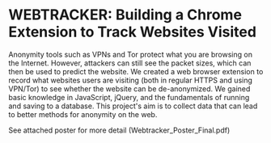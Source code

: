 # WEBTRACKER: Building a Chrome Extension to Track Websites Visited
Anonymity tools such as VPNs and Tor protect what you are browsing on the Internet. However, attackers can still see the packet sizes, which can then be used to predict the website. We created a web browser extension to record what websites users are visiting (both in regular HTTPS and using VPN/Tor) to see whether the website can be de-anonymized. We gained basic knowledge in JavaScript, jQuery, and the fundamentals of running and saving to a database. This project's aim is to collect data that can lead to better methods for anonymity on the web.

See attached poster for more detail (Webtracker_Poster_Final.pdf)
